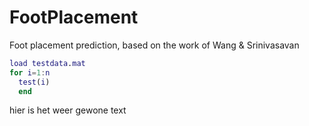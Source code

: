 # FootPlacement
Foot placement prediction, based on the work of Wang &amp; Srinivasavan

```matlab
load testdata.mat
for i=1:n
  test(i)
  end
```

hier is het weer gewone text
